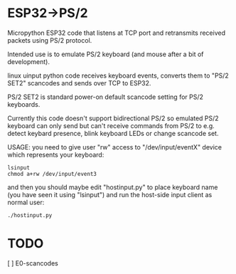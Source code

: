 # ESP32->PS/2

Micropython ESP32 code that listens at TCP port and
retransmits received packets using PS/2 protocol.

Intended use is to emulate PS/2 keyboard (and mouse after
a bit of development).

linux uinput python code receives keyboard events,
converts them to "PS/2 SET2" scancodes and
sends over TCP to ESP32.

PS/2 SET2 is standard power-on default scancode setting
for PS/2 keyboards.

Currently this code doesn't support bidirectional PS/2 so
emulated PS/2 keyboard can only send but can't receive commands
from PS/2 to e.g. detect keybard presence, blink keyboard LEDs
or change scancode set.

USAGE: you need to give user "rw" access to "/dev/input/eventX"
device which represents your keyboard:

    lsinput
    chmod a+rw /dev/input/event3

and then you should maybe edit "hostinput.py" to place keyboard name
(you have seen it using "lsinput") and run the host-side input client
as normal user:

    ./hostinput.py

# TODO

[ ] E0-scancodes

